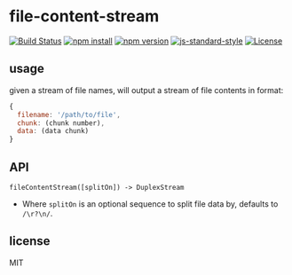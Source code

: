 # file-content-stream

[![Build Status](https://img.shields.io/travis/jarofghosts/file-content-stream.svg?style=flat-square)](https://travis-ci.org/jarofghosts/file-content-stream)
[![npm install](https://img.shields.io/npm/dm/file-content-stream.svg?style=flat-square)](https://www.npmjs.org/package/file-content-stream)
[![npm version](https://img.shields.io/npm/v/file-content-stream.svg?style=flat-square)](https://www.npmjs.org/package/file-content-stream)
[![js-standard-style](https://img.shields.io/badge/code%20style-standard-brightgreen.svg?style=flat-square)](https://github.com/feross/standard)
[![License](https://img.shields.io/npm/l/file-content-stream.svg?style=flat-square)](https://github.com/jarofghosts/file-content-stream/blob/master/LICENSE)

## usage

given a stream of file names, will output a stream of file contents in format:

```js
{
  filename: '/path/to/file',
  chunk: (chunk number),
  data: (data chunk)
}
```

## API

`fileContentStream([splitOn]) -> DuplexStream`

* Where `splitOn` is an optional sequence to split file data by, defaults to
  `/\r?\n/`.

## license

MIT
